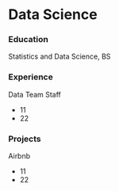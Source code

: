 # Data Science

### Education
Statistics and Data Science, BS

### Experience
Data Team Staff
- 11
- 22

### Projects
Airbnb
- 11
- 22
